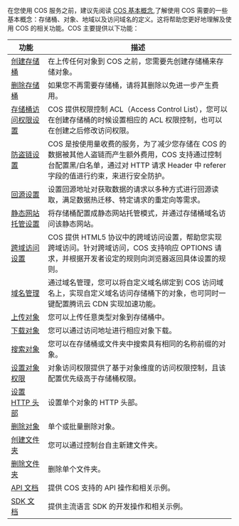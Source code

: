 在您使用 COS 服务之前，建议先阅读 [COS 基本概念](),了解使用 COS 需要的一些基本概念：存储桶、对象、地域以及访问域名的定义。这将帮助您更好地理解及使用 COS 的相关功能。COS 主要提供以下功能：


| 功能 | 描述 |  
|---------|---------|
| [创建存储桶](https://www.qcloud.com/document/product/436/6245) | 在上传任何对象到 COS 之前，您需要先创建存储桶来存储对象。 | 
|[删除存储桶](https://www.qcloud.com/document/product/436/6245)|如果您不再需要存储桶，请将其删除以免进一步产生费用。|
|[存储桶访问权限设置](https://www.qcloud.com/document/product/436/6247)| COS 提供权限控制 ACL（Access Control List），您可以在创建存储桶的时候设置相应的 ACL 权限控制，也可以在创建之后修改访问权限。|
|[防盗链设置](https://www.qcloud.com/document/product/436/6250)|COS 是按使用量收费的服务，为了减少您存储在 COS 的数据被其他人盗链而产生额外费用，COS 支持通过控制台配置黑/白名单，通过对 HTTP 请求 Header 中 referer 字段的值进行约束，来进行安全防护。|
|[回源设置](https://www.qcloud.com/document/product/436/6248)|设置回源地址对获取数据的请求以多种方式进行回源读取，满足数据热迁移、特定请求的重定向等需求。|
|[静态网站托管设置](https://www.qcloud.com/document/product/436/9512)|将存储桶配置成静态网站托管模式，并通过存储桶域名访问该静态网站。|
|[跨域访问设置](https://www.qcloud.com/document/product/436/6251)| COS  提供 HTML5 协议中的跨域访问设置，帮助您实现跨域访问。针对跨域访问，COS 支持响应 OPTIONS 请求，并根据开发者设定的规则向浏览器返回具体设置的规则。|
|[域名管理](https://www.qcloud.com/document/product/436/6252)|通过域名管理，您可以将自定义域名绑定到 COS 访问域名上，实现自定义域名访问存储桶下的对象，也可同时一键配置腾讯云 CDN 实现加速功能。|
|[上传对象](https://www.qcloud.com/document/product/436/6255)|您可以上传任意类型对象到存储桶中。|
|[下载对象](https://www.qcloud.com/document/product/436/6260)|您可以通过访问地址进行相应对象下载。|
|[搜索对象](https://www.qcloud.com/document/product/436/6256)|您可以在存储桶或文件夹中搜索具有相同的名称前缀的对象。|
|[设置对象权限](https://www.qcloud.com/document/product/436/6371)|对象访问权限提供了基于对象维度的访问权限控制，且该配置优先级高于存储桶权限。|
|[设置 HTTP 头部](https://www.qcloud.com/document/product/436/6258)|设置单个对象的 HTTP 头部。|
|[删除对象](https://www.qcloud.com/document/product/436/6261)|单个或批量删除对象。|
|[创建文件夹](https://www.qcloud.com/document/product/436/6263)|您可以通过控制台自主新建文件夹。|
|[删除文件夹](https://www.qcloud.com/document/product/436/6264)|删除单个文件夹。|
|[API 文档](https://www.qcloud.com/document/product/436/7751)|提供 COS 支持的 API 操作和相关示例。|
|[SDK 文档](https://www.qcloud.com/document/product/436/6474)|提供主流语言 SDK 的开发操作和相关示例。|

























